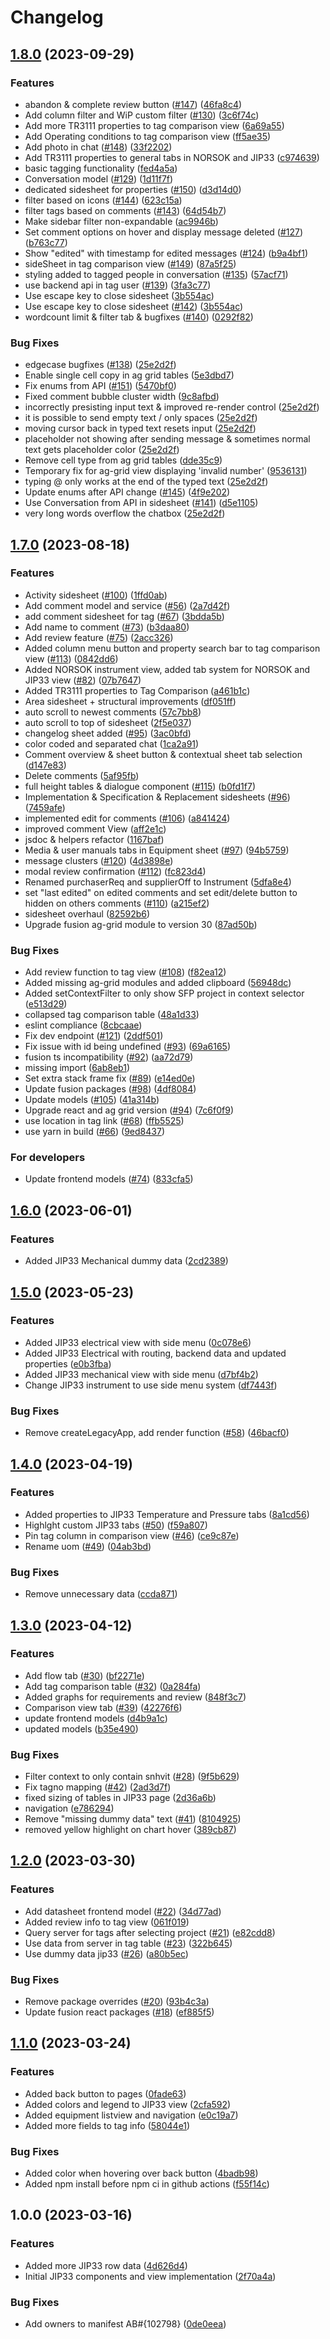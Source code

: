 # Changelog

## [1.8.0](https://github.com/equinor/spinedatasheetweb/compare/v1.7.0...v1.8.0) (2023-09-29)


### Features

* abandon & complete review button ([#147](https://github.com/equinor/spinedatasheetweb/issues/147)) ([46fa8c4](https://github.com/equinor/spinedatasheetweb/commit/46fa8c438227b35ac170c194b462aca5d1d7269d))
* Add column filter and WiP custom filter ([#130](https://github.com/equinor/spinedatasheetweb/issues/130)) ([3c6f74c](https://github.com/equinor/spinedatasheetweb/commit/3c6f74c9d8c27e32ce6d1f084f01e32ad6111f92))
* Add more TR3111 properties to tag comparison view ([6a69a55](https://github.com/equinor/spinedatasheetweb/commit/6a69a551b3ff42f48b28bf1819c7e8cced7eeaa3))
* Add Operating conditions to tag comparison view ([ff5ae35](https://github.com/equinor/spinedatasheetweb/commit/ff5ae352c61e94a84e3f9fcfe997ae63c2964e40))
* Add photo in chat ([#148](https://github.com/equinor/spinedatasheetweb/issues/148)) ([33f2202](https://github.com/equinor/spinedatasheetweb/commit/33f22028333ba2395ab5a842b18a15f8cf60a288))
* Add TR3111 properties to general tabs in NORSOK and JIP33 ([c974639](https://github.com/equinor/spinedatasheetweb/commit/c97463956582c84249525e0b1d4fb1be50b0f582))
* basic tagging functionality ([fed4a5a](https://github.com/equinor/spinedatasheetweb/commit/fed4a5aeb945cebdd8fc0a295712ff9524f4ee6e))
* Conversation model ([#129](https://github.com/equinor/spinedatasheetweb/issues/129)) ([1d11f7f](https://github.com/equinor/spinedatasheetweb/commit/1d11f7fcb7966844145d9e2f633dee6567e97ef1))
* dedicated sidesheet for properties ([#150](https://github.com/equinor/spinedatasheetweb/issues/150)) ([d3d14d0](https://github.com/equinor/spinedatasheetweb/commit/d3d14d0cc914ddcc8b71c4f2c63406e32e226943))
* filter based on icons ([#144](https://github.com/equinor/spinedatasheetweb/issues/144)) ([623c15a](https://github.com/equinor/spinedatasheetweb/commit/623c15a8cdf5c033ada496d762e6894a908f8546))
* filter tags based on comments ([#143](https://github.com/equinor/spinedatasheetweb/issues/143)) ([64d54b7](https://github.com/equinor/spinedatasheetweb/commit/64d54b7e1ff8e1fbb65c0c48bc02aefdf6992b21))
* Make sidebar filter non-expandable ([ac9946b](https://github.com/equinor/spinedatasheetweb/commit/ac9946b6e2b9b3d3e3b5d689c91ff42c3ba32c79))
* Set comment options on hover and display message deleted ([#127](https://github.com/equinor/spinedatasheetweb/issues/127)) ([b763c77](https://github.com/equinor/spinedatasheetweb/commit/b763c7785b0b7fe7b7c1842294086e7b081f788b))
* Show "edited" with timestamp for edited messages ([#124](https://github.com/equinor/spinedatasheetweb/issues/124)) ([b9a4bf1](https://github.com/equinor/spinedatasheetweb/commit/b9a4bf1917479f270d167f410563c20952a2c1c6))
* sideSheet in tag comparison view ([#149](https://github.com/equinor/spinedatasheetweb/issues/149)) ([87a5f25](https://github.com/equinor/spinedatasheetweb/commit/87a5f25e666a1437260c3f0dc2cc7a5442f770fd))
* styling added to tagged people in conversation ([#135](https://github.com/equinor/spinedatasheetweb/issues/135)) ([57acf71](https://github.com/equinor/spinedatasheetweb/commit/57acf71ee088da7667665070391692a3762cae51))
* use backend api in tag user ([#139](https://github.com/equinor/spinedatasheetweb/issues/139)) ([3fa3c77](https://github.com/equinor/spinedatasheetweb/commit/3fa3c77e76570825270f661ea937af0dc70213a5))
* Use escape key to close sidesheet ([3b554ac](https://github.com/equinor/spinedatasheetweb/commit/3b554acf15754f9bfdcdfa95f1c34712c70f14f5))
* Use escape key to close sidesheet ([#142](https://github.com/equinor/spinedatasheetweb/issues/142)) ([3b554ac](https://github.com/equinor/spinedatasheetweb/commit/3b554acf15754f9bfdcdfa95f1c34712c70f14f5))
* wordcount limit & filter tab & bugfixes ([#140](https://github.com/equinor/spinedatasheetweb/issues/140)) ([0292f82](https://github.com/equinor/spinedatasheetweb/commit/0292f826d62decb3d7558f1a13c77a409c0041d2))


### Bug Fixes

* edgecase bugfixes ([#138](https://github.com/equinor/spinedatasheetweb/issues/138)) ([25e2d2f](https://github.com/equinor/spinedatasheetweb/commit/25e2d2f9919febca3ba11005326df88284a03e2e))
* Enable single cell copy in ag grid tables ([5e3dbd7](https://github.com/equinor/spinedatasheetweb/commit/5e3dbd7e2b8ee174edd89974a74487cfdfe0f60f))
* Fix enums from API ([#151](https://github.com/equinor/spinedatasheetweb/issues/151)) ([5470bf0](https://github.com/equinor/spinedatasheetweb/commit/5470bf0c37bcef1e7435cb59886cb9538ab230bc))
* Fixed comment bubble cluster width ([9c8afbd](https://github.com/equinor/spinedatasheetweb/commit/9c8afbd61763b197108c200bfe018ee6e013079c))
* incorrectly presisting input text & improved re-render control ([25e2d2f](https://github.com/equinor/spinedatasheetweb/commit/25e2d2f9919febca3ba11005326df88284a03e2e))
* it is possible to send empty text / only spaces ([25e2d2f](https://github.com/equinor/spinedatasheetweb/commit/25e2d2f9919febca3ba11005326df88284a03e2e))
* moving cursor back in typed text resets input ([25e2d2f](https://github.com/equinor/spinedatasheetweb/commit/25e2d2f9919febca3ba11005326df88284a03e2e))
* placeholder not showing after sending message & sometimes normal text gets placeholder color ([25e2d2f](https://github.com/equinor/spinedatasheetweb/commit/25e2d2f9919febca3ba11005326df88284a03e2e))
* Remove cell type from ag grid tables ([dde35c9](https://github.com/equinor/spinedatasheetweb/commit/dde35c934d4d8499a57e14ffbc6ef0403499666a))
* Temporary fix for ag-grid view displaying 'invalid number' ([9536131](https://github.com/equinor/spinedatasheetweb/commit/953613117959826d390ea4ca223a03722275cca8))
* typing @ only works at the end of the typed text ([25e2d2f](https://github.com/equinor/spinedatasheetweb/commit/25e2d2f9919febca3ba11005326df88284a03e2e))
* Update enums after API change ([#145](https://github.com/equinor/spinedatasheetweb/issues/145)) ([4f9e202](https://github.com/equinor/spinedatasheetweb/commit/4f9e202025716fda1280bd6026294c6bfa9c8510))
* Use Conversation from API in sidesheet ([#141](https://github.com/equinor/spinedatasheetweb/issues/141)) ([d5e1105](https://github.com/equinor/spinedatasheetweb/commit/d5e110587fea8e55c8cc7e533b6b472acf4ab59e))
* very long words overflow the chatbox ([25e2d2f](https://github.com/equinor/spinedatasheetweb/commit/25e2d2f9919febca3ba11005326df88284a03e2e))

## [1.7.0](https://github.com/equinor/spinedatasheetweb/compare/v1.6.0...v1.7.0) (2023-08-18)


### Features

* Activity sidesheet ([#100](https://github.com/equinor/spinedatasheetweb/issues/100)) ([1ffd0ab](https://github.com/equinor/spinedatasheetweb/commit/1ffd0abb87d2940ab72c1cca48608b7fb89e76cd))
* Add comment model and service ([#56](https://github.com/equinor/spinedatasheetweb/issues/56)) ([2a7d42f](https://github.com/equinor/spinedatasheetweb/commit/2a7d42f7ab5d284eb98f151e8d0dd813177d7a7a))
* add comment sidesheet for tag ([#67](https://github.com/equinor/spinedatasheetweb/issues/67)) ([3bdda5b](https://github.com/equinor/spinedatasheetweb/commit/3bdda5b8cca2a78786f52d357d181baa0b66d788))
* Add name to comment ([#73](https://github.com/equinor/spinedatasheetweb/issues/73)) ([b3daa80](https://github.com/equinor/spinedatasheetweb/commit/b3daa80278c55f49dba26b2f3a177e9c0e9c4641))
* Add review feature ([#75](https://github.com/equinor/spinedatasheetweb/issues/75)) ([2acc326](https://github.com/equinor/spinedatasheetweb/commit/2acc3261719b2d1a48000413e23dd15f1412a58b))
* Added column menu button and property search bar to tag comparison view ([#113](https://github.com/equinor/spinedatasheetweb/issues/113)) ([0842dd6](https://github.com/equinor/spinedatasheetweb/commit/0842dd60f88ff5543d52205ed637584a1d26e7b6))
* Added NORSOK instrument view, added tab system for NORSOK and JIP33 view ([#82](https://github.com/equinor/spinedatasheetweb/issues/82)) ([07b7647](https://github.com/equinor/spinedatasheetweb/commit/07b764764bffdc4decaa1216aff2fa9ad0b2dc68))
* Added TR3111 properties to Tag Comparison ([a461b1c](https://github.com/equinor/spinedatasheetweb/commit/a461b1cd6fad225d69f6f117f9be7805cb253fe5))
* Area sidesheet + structural improvements ([df051ff](https://github.com/equinor/spinedatasheetweb/commit/df051ffc5c76062bc93f4a780d418c2c2b3cdd83))
* auto scroll to newest comments ([57c7bb8](https://github.com/equinor/spinedatasheetweb/commit/57c7bb8a784036b7f3ad73231455dc6df2adf08a))
* auto scroll to top of sidesheet ([2f5e037](https://github.com/equinor/spinedatasheetweb/commit/2f5e037ba28c8edeb7f02d4e5668358d99a69c74))
* changelog sheet added ([#95](https://github.com/equinor/spinedatasheetweb/issues/95)) ([3ac0bfd](https://github.com/equinor/spinedatasheetweb/commit/3ac0bfd8340d6f906473715b765aa3ed058db399))
* color coded and separated chat ([1ca2a91](https://github.com/equinor/spinedatasheetweb/commit/1ca2a9140ae285f4f7e2ca8ea0cb6cc93c4d382a))
* Comment overview & sheet button & contextual sheet tab selection ([d147e83](https://github.com/equinor/spinedatasheetweb/commit/d147e83a08b9a266365694e20bfa55d918b7f149))
* Delete comments ([5af95fb](https://github.com/equinor/spinedatasheetweb/commit/5af95fbe6caa68f9ad70d3ff1cc2924d31758cf7))
* full height  tables & dialogue component ([#115](https://github.com/equinor/spinedatasheetweb/issues/115)) ([b0fd1f7](https://github.com/equinor/spinedatasheetweb/commit/b0fd1f77791f58c19e886f603ef7ea24dfae29bb))
* Implementation & Specification & Replacement sidesheets ([#96](https://github.com/equinor/spinedatasheetweb/issues/96)) ([7459afe](https://github.com/equinor/spinedatasheetweb/commit/7459afe70769c545bd2938b06ba1275ce63007c9))
* implemented edit for comments ([#106](https://github.com/equinor/spinedatasheetweb/issues/106)) ([a841424](https://github.com/equinor/spinedatasheetweb/commit/a841424daa143416486642c80f92316f448539ec))
* improved comment View ([aff2e1c](https://github.com/equinor/spinedatasheetweb/commit/aff2e1c57c3cec45f71f4c449ff5963e183686f7))
* jsdoc & helpers refactor ([1167baf](https://github.com/equinor/spinedatasheetweb/commit/1167baf40104a024221aab7de7eee35b6605884c))
* Media & user manuals tabs in Equipment sheet ([#97](https://github.com/equinor/spinedatasheetweb/issues/97)) ([94b5759](https://github.com/equinor/spinedatasheetweb/commit/94b575936417bbdbf7df5ab6027d0aa0e4e560eb))
* message clusters ([#120](https://github.com/equinor/spinedatasheetweb/issues/120)) ([4d3898e](https://github.com/equinor/spinedatasheetweb/commit/4d3898e6f607292b09911e882281a7c76e5c3b5a))
* modal review confirmation ([#112](https://github.com/equinor/spinedatasheetweb/issues/112)) ([fc823d4](https://github.com/equinor/spinedatasheetweb/commit/fc823d409dd8e343def3d47adaff2eac030ea080))
* Renamed purchaserReq and supplierOff to Instrument ([5dfa8e4](https://github.com/equinor/spinedatasheetweb/commit/5dfa8e46f60b56017dd3c774151040137440fa79))
* set "last edited" on edited comments and set edit/delete button to hidden on others comments ([#110](https://github.com/equinor/spinedatasheetweb/issues/110)) ([a215ef2](https://github.com/equinor/spinedatasheetweb/commit/a215ef28a9240ceebd791afe5bb498ec7869df1e))
* sidesheet overhaul ([82592b6](https://github.com/equinor/spinedatasheetweb/commit/82592b6a86de431e49c4e47d03960a81805d34e8))
* Upgrade fusion ag-grid module to version 30 ([87ad50b](https://github.com/equinor/spinedatasheetweb/commit/87ad50baa7912935aa9173e3c1595f9a439e814a))


### Bug Fixes

* Add review function to tag view ([#108](https://github.com/equinor/spinedatasheetweb/issues/108)) ([f82ea12](https://github.com/equinor/spinedatasheetweb/commit/f82ea128a19560921ab91d9fcdfbbaf588c4a97d))
* Added missing ag-grid modules and added clipboard ([56948dc](https://github.com/equinor/spinedatasheetweb/commit/56948dce34f0b9beb02de1843c5cd730dc283426))
* Added setContextFilter to only show SFP project in context selector ([e513d29](https://github.com/equinor/spinedatasheetweb/commit/e513d2955d8ee6430b8b600719104f76e0aa4361))
* collapsed tag comparison table ([48a1d33](https://github.com/equinor/spinedatasheetweb/commit/48a1d33de85ab8f0f5396b5bfd3a571c4c550686))
* eslint compliance ([8cbcaae](https://github.com/equinor/spinedatasheetweb/commit/8cbcaae681bc527557abcaf70fe5344e56b82cd2))
* Fix dev endpoint ([#121](https://github.com/equinor/spinedatasheetweb/issues/121)) ([2ddf501](https://github.com/equinor/spinedatasheetweb/commit/2ddf50185f91884e4a53b60efad2fa1a881b3751))
* Fix issue with id being undefined ([#93](https://github.com/equinor/spinedatasheetweb/issues/93)) ([69a6165](https://github.com/equinor/spinedatasheetweb/commit/69a6165a80d79d847639d82323c2121b709075cf))
* fusion ts incompatibility ([#92](https://github.com/equinor/spinedatasheetweb/issues/92)) ([aa72d79](https://github.com/equinor/spinedatasheetweb/commit/aa72d7957fe214cf02456ae62d2eebceba9777b1))
* missing import ([6ab8eb1](https://github.com/equinor/spinedatasheetweb/commit/6ab8eb18bf9e8f561962f0223db273297067ac17))
* Set extra stack frame fix ([#89](https://github.com/equinor/spinedatasheetweb/issues/89)) ([e14ed0e](https://github.com/equinor/spinedatasheetweb/commit/e14ed0ef4ba7e82e067046fc5e2d3a487a1e913a))
* Update fusion packages ([#98](https://github.com/equinor/spinedatasheetweb/issues/98)) ([4df8084](https://github.com/equinor/spinedatasheetweb/commit/4df8084deaf154b2251d42240ea31a3ea768fb86))
* Update models ([#105](https://github.com/equinor/spinedatasheetweb/issues/105)) ([41a314b](https://github.com/equinor/spinedatasheetweb/commit/41a314bb0ddc2885b0c77285606adf949d8dc98a))
* Upgrade react and ag grid version ([#94](https://github.com/equinor/spinedatasheetweb/issues/94)) ([7c6f0f9](https://github.com/equinor/spinedatasheetweb/commit/7c6f0f915e969f0f07c3925cbb84250e71d1ffa4))
* use location in tag link ([#68](https://github.com/equinor/spinedatasheetweb/issues/68)) ([ffb5525](https://github.com/equinor/spinedatasheetweb/commit/ffb5525d58de4599d73895ff92ec264ce41e6b7e))
* use yarn in build ([#66](https://github.com/equinor/spinedatasheetweb/issues/66)) ([9ed8437](https://github.com/equinor/spinedatasheetweb/commit/9ed8437ca24d32d8773fe082a5dc10a272e891db))


### For developers

* Update frontend models ([#74](https://github.com/equinor/spinedatasheetweb/issues/74)) ([833cfa5](https://github.com/equinor/spinedatasheetweb/commit/833cfa5f74305f51961e83abfd54dda608cdf073))

## [1.6.0](https://github.com/equinor/spinedatasheetweb/compare/v1.5.0...v1.6.0) (2023-06-01)


### Features

* Added JIP33 Mechanical dummy data ([2cd2389](https://github.com/equinor/spinedatasheetweb/commit/2cd2389d18da337bb0290045ba4160457f274b72))

## [1.5.0](https://github.com/equinor/spinedatasheetweb/compare/v1.4.0...v1.5.0) (2023-05-23)


### Features

* Added JIP33 electrical view with side menu ([0c078e6](https://github.com/equinor/spinedatasheetweb/commit/0c078e61814fb612367e3808f3ea6463c1f8212c))
* Added JIP33 Electrical with routing, backend data and updated properties ([e0b3fba](https://github.com/equinor/spinedatasheetweb/commit/e0b3fba132050c490b44a16786fbe9b00b87301d))
* Added JIP33 mechanical view with side menu ([d7bf4b2](https://github.com/equinor/spinedatasheetweb/commit/d7bf4b274fbc7799e674fc55f9d04bb3192ed40d))
* Change JIP33 instrument to use side menu system ([df7443f](https://github.com/equinor/spinedatasheetweb/commit/df7443f3a94a69e3b52730026e9157a3074691fb))


### Bug Fixes

* Remove createLegacyApp, add render function ([#58](https://github.com/equinor/spinedatasheetweb/issues/58)) ([46bacf0](https://github.com/equinor/spinedatasheetweb/commit/46bacf0ab0531b1872da6179bec05ac15ab8029a))

## [1.4.0](https://github.com/equinor/spinedatasheetweb/compare/v1.3.0...v1.4.0) (2023-04-19)


### Features

* Added properties to JIP33 Temperature and Pressure tabs ([8a1cd56](https://github.com/equinor/spinedatasheetweb/commit/8a1cd5659c5bcf56c614ec284fa36c2c56e98e8b))
* Highlght custom JIP33 tabs ([#50](https://github.com/equinor/spinedatasheetweb/issues/50)) ([f59a807](https://github.com/equinor/spinedatasheetweb/commit/f59a807d9cb520cba9bb3b270888fe88aff4cd75))
* Pin tag column in comparison view ([#46](https://github.com/equinor/spinedatasheetweb/issues/46)) ([ce9c87e](https://github.com/equinor/spinedatasheetweb/commit/ce9c87e825c521b42f03e5c616d23455297c3714))
* Rename uom ([#49](https://github.com/equinor/spinedatasheetweb/issues/49)) ([04ab3bd](https://github.com/equinor/spinedatasheetweb/commit/04ab3bd987cc5a260c047cb075deef035f27aa51))


### Bug Fixes

* Remove unnecessary data ([ccda871](https://github.com/equinor/spinedatasheetweb/commit/ccda8711e574dd71a68798e4bc3da89af692b589))

## [1.3.0](https://github.com/equinor/spinedatasheetweb/compare/v1.2.0...v1.3.0) (2023-04-12)


### Features

* Add flow tab ([#30](https://github.com/equinor/spinedatasheetweb/issues/30)) ([bf2271e](https://github.com/equinor/spinedatasheetweb/commit/bf2271e7a83f2d2eeb63290983ac798e23d96d9b))
* Add tag comparison table ([#32](https://github.com/equinor/spinedatasheetweb/issues/32)) ([0a284fa](https://github.com/equinor/spinedatasheetweb/commit/0a284fa126fbe37327d1f415ac0b7f950fef3b58))
* Added graphs for requirements and review ([848f3c7](https://github.com/equinor/spinedatasheetweb/commit/848f3c745a87b7d2ab731e9fcb6cae9533a16979))
* Comparison view tab ([#39](https://github.com/equinor/spinedatasheetweb/issues/39)) ([42276f6](https://github.com/equinor/spinedatasheetweb/commit/42276f69cec8cc2484020959056d04eef98fb42e))
* update frontend models ([d4b9a1c](https://github.com/equinor/spinedatasheetweb/commit/d4b9a1c669998d3b730cdc5217a65a0d78b744b4))
* updated models ([b35e490](https://github.com/equinor/spinedatasheetweb/commit/b35e490a40837c4a72a47f0179e327b3073cb2ef))


### Bug Fixes

* Filter context to only contain snhvit ([#28](https://github.com/equinor/spinedatasheetweb/issues/28)) ([9f5b629](https://github.com/equinor/spinedatasheetweb/commit/9f5b62995e21e0abca36f1ee50db110ebae2d8eb))
* Fix tagno mapping ([#42](https://github.com/equinor/spinedatasheetweb/issues/42)) ([2ad3d7f](https://github.com/equinor/spinedatasheetweb/commit/2ad3d7ff034958aa1ac0a1e31555cb3870d66ba4))
* fixed sizing of tables in JIP33 page ([2d36a6b](https://github.com/equinor/spinedatasheetweb/commit/2d36a6b83d99ef6ec2578a82b9d1d5aba138b6e0))
* navigation ([e786294](https://github.com/equinor/spinedatasheetweb/commit/e786294056d968941e75bd8d9e15ec6c9984bd4c))
* Remove "missing dummy data" text ([#41](https://github.com/equinor/spinedatasheetweb/issues/41)) ([8104925](https://github.com/equinor/spinedatasheetweb/commit/81049254b2f6b474ac111ec8f7ee6687370ab8df))
* removed yellow highlight on chart hover ([389cb87](https://github.com/equinor/spinedatasheetweb/commit/389cb872cd911c797e013ab0d0b4fc5a2a777c46))

## [1.2.0](https://github.com/equinor/spinedatasheetweb/compare/v1.1.0...v1.2.0) (2023-03-30)


### Features

* Add datasheet frontend model ([#22](https://github.com/equinor/spinedatasheetweb/issues/22)) ([34d77ad](https://github.com/equinor/spinedatasheetweb/commit/34d77add46c0c0618a2911c0762b8f862e751541))
* Added review info to tag view ([061f019](https://github.com/equinor/spinedatasheetweb/commit/061f01939d083e6358a4ec5bcecc8878aaedf6e3))
* Query server for tags after selecting project ([#21](https://github.com/equinor/spinedatasheetweb/issues/21)) ([e82cdd8](https://github.com/equinor/spinedatasheetweb/commit/e82cdd81ed153b28cff5b82aafa3d247cefc8e47))
* Use data from server in tag table ([#23](https://github.com/equinor/spinedatasheetweb/issues/23)) ([322b645](https://github.com/equinor/spinedatasheetweb/commit/322b6458b604a83ee96122bd452d5fad1690151f))
* Use dummy data jip33 ([#26](https://github.com/equinor/spinedatasheetweb/issues/26)) ([a80b5ec](https://github.com/equinor/spinedatasheetweb/commit/a80b5ec201d198a856c9980fac9b00eae43f1812))


### Bug Fixes

* Remove package overrides ([#20](https://github.com/equinor/spinedatasheetweb/issues/20)) ([93b4c3a](https://github.com/equinor/spinedatasheetweb/commit/93b4c3a2492a8f63e69485f12e75e9ddb77d91cf))
* Update fusion react packages ([#18](https://github.com/equinor/spinedatasheetweb/issues/18)) ([ef885f5](https://github.com/equinor/spinedatasheetweb/commit/ef885f5111b5937e96c60943f14b2c0552111e75))

## [1.1.0](https://github.com/equinor/spinedatasheetweb/compare/v1.0.0...v1.1.0) (2023-03-24)


### Features

* Added back button to pages ([0fade63](https://github.com/equinor/spinedatasheetweb/commit/0fade6367f54f5f1305c834fdf27ccaffa814592))
* Added colors and legend to JIP33 view ([2cfa592](https://github.com/equinor/spinedatasheetweb/commit/2cfa592e475518929a6143dd03c542e5c8aede11))
* Added equipment listview and navigation ([e0c19a7](https://github.com/equinor/spinedatasheetweb/commit/e0c19a7b265c4d1966f81e20c3e69542085331f0))
* Added more fields to tag info ([58044e1](https://github.com/equinor/spinedatasheetweb/commit/58044e1ad65df8ad166b8cc7362df7d5aeda20d4))


### Bug Fixes

* Added color when hovering over back button ([4badb98](https://github.com/equinor/spinedatasheetweb/commit/4badb9818864834aee68f23500c86d0d5d9dd916))
* Added npm install before npm ci in github actions ([f55f14c](https://github.com/equinor/spinedatasheetweb/commit/f55f14c2af3e1edd2a0648d862c155f673655190))

## 1.0.0 (2023-03-16)


### Features

* Added more JIP33 row data ([4d626d4](https://github.com/equinor/spinedatasheetweb/commit/4d626d435a5d2055c6f573731831fa3216b0914b))
* Initial JIP33 components and view implementation ([2f70a4a](https://github.com/equinor/spinedatasheetweb/commit/2f70a4aa1bb2885f64fc0603de39280a96f5730b))


### Bug Fixes

* Add owners to manifest AB#{102798} ([0de0eea](https://github.com/equinor/spinedatasheetweb/commit/0de0eead4f6bb02311c94498c104a7aadab09694))
